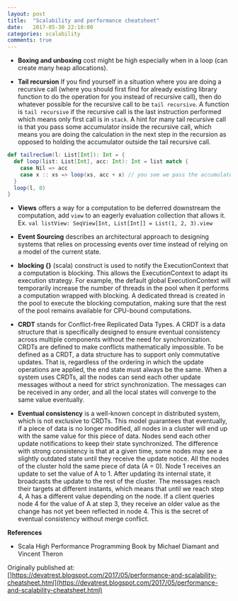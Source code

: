 ```yaml
---
layout: post
title:  "Scalability and performance cheatsheet"
date:   2017-05-30 22:18:00
categories: scalability
comments: true
--- 
```

* **Boxing and unboxing** cost might be high especially when in a loop (can create many heap allocations).

* **Tail recursion** If you find yourself in a situation where you are doing a recursive call (where you should first find for already existing library function to do the operation for you instead of recursive call), then do whatever possible for the recursive call to be `tail recursive`.  A function is `tail recursive` if the recursive call is the last instruction performed which means only first call is in `stack`.  A hint for many tail recursive call is that you pass some accumulator inside the recursive call, which means you are doing the calculation in the next step in the recursion as opposed to holding the accumulator outside the tail recursive call.

```scala
def tailrecSum(l: List[Int]): Int = {
  def loop(list: List[Int], acc: Int): Int = list match {
    case Nil => acc
    case x :: xs => loop(xs, acc + x) // you see we pass the accumulator to the next recursive call. no calc after loop.
  }
  loop(l, 0) 
}
```

* **Views** offers a way for a computation to be deferred downstream the computation, add `view` to an eagerly evaluation collection that allows it.  Ex. `val listView: SeqView[Int, List[Int]] = List(1, 2, 3).view`

* **Event Sourcing** describes an architectural approach to designing systems that relies on processing events over time instead of relying on a model of the current state.

* **blocking {}** (scala) construct is used to notify the ExecutionContext that a computation is blocking. This allows the ExecutionContext to adapt its execution strategy. For example, the default global ExecutionContext will temporarily increase the number of threads in the pool when it performs a computation wrapped with blocking. A dedicated thread is created in the pool to execute the blocking computation, making sure that the rest of the pool remains available for CPU-bound computations.

* **CRDT** stands for Conflict-free Replicated Data Types.  A CRDT is a data structure that is specifically designed to ensure eventual consistency across multiple components without the need for synchronization.  CRDTs are defined to make conflicts mathematically impossible.  To be defined as a CRDT, a data structure has to support only commutative updates. That is, regardless of the ordering in which the update operations are applied, the end state must always be the same.  When a system uses CRDTs, all the nodes can send each other update messages without a need for strict synchronization. The messages can be received in any order, and all the local states will converge to the same value eventually.

* **Eventual consistency** is a well-known concept in distributed system, which is not exclusive to CRDTs. This model guarantees that eventually, if a piece of data is no longer modified, all nodes in a cluster will end up with the same value for this piece of data. Nodes send each other update notifications to keep their state synchronized. The difference with strong consistency is that at a given time, some nodes may see a slightly outdated state until they receive the update notice.  All the nodes of the cluster hold the same piece of data (A = 0). Node 1 receives an update to set the value of A to 1. After updating its internal state, it broadcasts the update to the rest of the cluster. The messages reach their targets at different instants, which means that until we reach step 4, A has a different value depending on the node. If a client queries node 4 for the value of A at step 3, they receive an older value as the change has not yet been reflected in node 4.  This is the secret of eventual consistency without merge conflict.

**References**

* Scala High Performance Programming Book by Michael Diamant and Vincent Theron

Originally published at: []https://devatrest.blogspot.com/2017/05/performance-and-scalability-cheatsheet.html](https://devatrest.blogspot.com/2017/05/performance-and-scalability-cheatsheet.html)